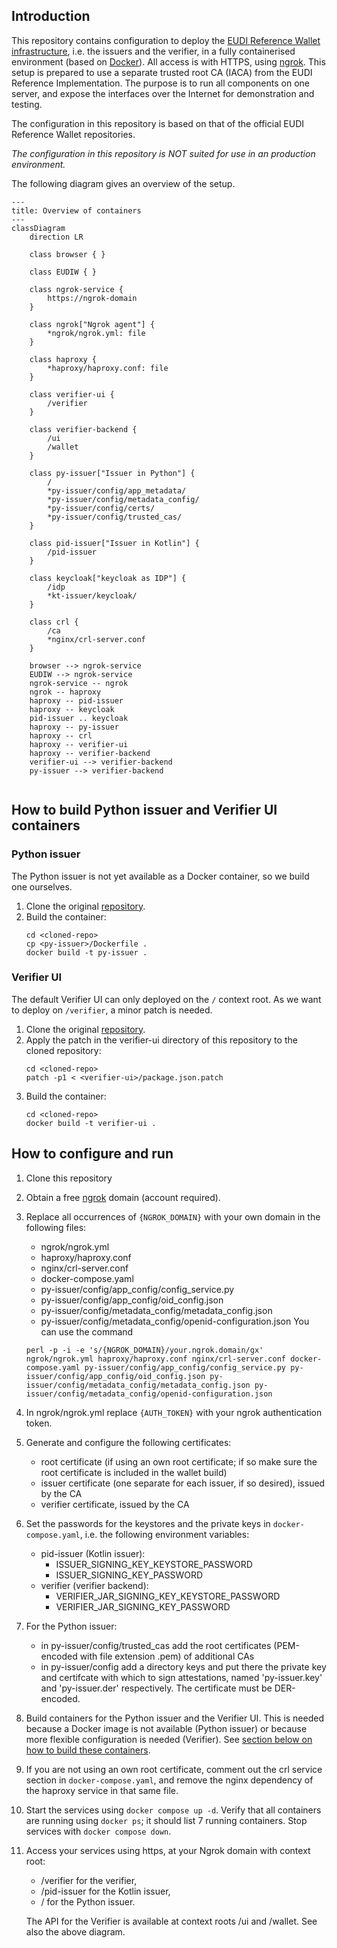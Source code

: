 ## Introduction

This repository contains configuration to deploy the [EUDI Reference Wallet infrastructure](https://github.com/orgs/eu-digital-identity-wallet/repositories?type=all), i.e. the issuers and the verifier, in a fully containerised environment (based on [Docker](https://docs.docker.com/)). All access is with HTTPS, using [ngrok](https://ngrok.com/). This setup is prepared to use a separate trusted root CA (IACA) from the EUDI Reference Implementation. The purpose is to run all components on one server, and expose the interfaces over the Internet for demonstration and testing.

The configuration in this repository is based on that of the official EUDI Reference Wallet repositories.

*The configuration in this repository is NOT suited for use in an production environment.*

The following diagram gives an overview of the setup.

```mermaid
---
title: Overview of containers
---
classDiagram
    direction LR

    class browser { }

    class EUDIW { }
    
    class ngrok-service { 
        https://ngrok-domain
    }

    class ngrok["Ngrok agent"] {  
        *ngrok/ngrok.yml: file
    }

    class haproxy { 
        *haproxy/haproxy.conf: file
    }
    
    class verifier-ui { 
        /verifier
    }
 
    class verifier-backend {
        /ui
        /wallet
    }
    
    class py-issuer["Issuer in Python"] { 
        /
        *py-issuer/config/app_metadata/
        *py-issuer/config/metadata_config/
        *py-issuer/config/certs/
        *py-issuer/config/trusted_cas/
    }
    
    class pid-issuer["Issuer in Kotlin"] {
        /pid-issuer
    }

    class keycloak["keycloak as IDP"] {
        /idp
        *kt-issuer/keycloak/
    } 

    class crl {
        /ca
        *nginx/crl-server.conf
    }

    browser --> ngrok-service
    EUDIW --> ngrok-service
    ngrok-service -- ngrok
    ngrok -- haproxy
    haproxy -- pid-issuer
    haproxy -- keycloak
    pid-issuer .. keycloak
    haproxy -- py-issuer
    haproxy -- crl
    haproxy -- verifier-ui
    haproxy -- verifier-backend
    verifier-ui --> verifier-backend
    py-issuer --> verifier-backend


```
## How to build Python issuer and Verifier UI containers

### Python issuer
The Python issuer is not yet available as a Docker container, so we build one ourselves.
1. Clone the original [repository](https://github.com/eu-digital-identity-wallet/eudi-srv-web-issuing-eudiw-py).
2. Build the container:
    ```
    cd <cloned-repo>
    cp <py-issuer>/Dockerfile .
    docker build -t py-issuer .
    ```

### Verifier UI
The default Verifier UI can only deployed on the `/` context root. As we want to deploy on `/verifier`, a minor patch is needed.

1. Clone the original [repository](https://github.com/eu-digital-identity-wallet/eudi-web-verifier).
2. Apply the patch in the verifier-ui directory of this repository to the cloned repository: 
    ```
    cd <cloned-repo>
    patch -p1 < <verifier-ui>/package.json.patch
    ```
3. Build the container:
    ```
    cd <cloned-repo>
    docker build -t verifier-ui .
    ```

## How to configure and run

 1. Clone this repository
 1. Obtain a free [ngrok](https://ngrok.com/) domain (account required).
 3. Replace all occurrences of `{NGROK_DOMAIN}` with your own domain in the following files:
    - ngrok/ngrok.yml
    - haproxy/haproxy.conf
    - nginx/crl-server.conf
    - docker-compose.yaml
    - py-issuer/config/app_config/config_service.py
    - py-issuer/config/app_config/oid_config.json
    - py-issuer/config/metadata_config/metadata_config.json
    - py-issuer/config/metadata_config/openid-configuration.json
   You can use the command
    ```
    perl -p -i -e 's/{NGROK_DOMAIN}/your.ngrok.domain/gx' ngrok/ngrok.yml haproxy/haproxy.conf nginx/crl-server.conf docker-compose.yaml py-issuer/config/app_config/config_service.py py-issuer/config/app_config/oid_config.json py-issuer/config/metadata_config/metadata_config.json py-issuer/config/metadata_config/openid-configuration.json
    ```
4. In ngrok/ngrok.yml replace `{AUTH_TOKEN}` with your ngrok authentication token.
5. Generate and configure the following certificates:
    - root certificate (if using an own root certificate; if so make sure the root certificate is included in the wallet build)
    - issuer certificate (one separate for each issuer, if so desired), issued by the CA
    - verifier certificate, issued by the CA
6. Set the passwords for the keystores and the private keys in `docker-compose.yaml`, i.e. the following environment variables:
    - pid-issuer (Kotlin issuer):
        - ISSUER_SIGNING_KEY_KEYSTORE_PASSWORD
        - ISSUER_SIGNING_KEY_PASSWORD
    - verifier (verifier backend):
        - VERIFIER_JAR_SIGNING_KEY_KEYSTORE_PASSWORD
        - VERIFIER_JAR_SIGNING_KEY_PASSWORD
7. For the Python issuer:
    - in py-issuer/config/trusted_cas add the root certificates (PEM-encoded with file extension .pem) of additional CAs
    - in py-issuer/config add a directory keys and put there the private key and certifcate with which to sign attestations, named 'py-issuer.key' and 'py-issuer.der' respectively. The certificate must be DER-encoded.
8. Build containers for the Python issuer and the Verifier UI. This is needed because a Docker image is not available (Python issuer) or because more flexible configuration is needed (Verifier). See [section below on how to build these containers](#how-to-build-python-issuer-and-verifier-ui-container).
9. If you are not using an own root certificate, comment out the crl service section in `docker-compose.yaml`, and remove the nginx dependency of the haproxy service in that same file.
10. Start the services using `docker compose up -d`. Verify that all containers are running using `docker ps`; it should list 7 running containers. Stop services with `docker compose down`.
11. Access your services using https, at your Ngrok domain with context root:
    - /verifier for the verifier,
    - /pid-issuer for the Kotlin issuer,
    - / for the Python issuer.

    The API for the Verifier is available at context roots /ui and /wallet. See also the above diagram.